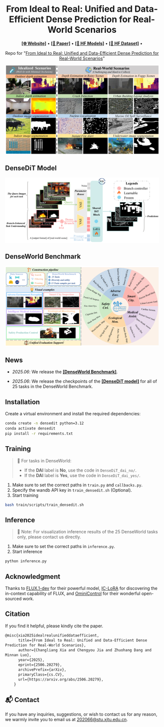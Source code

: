 <h1 align="center">
From Ideal to Real: Unified and Data-Efficient Dense Prediction for Real-World Scenarios
</h1>
<p align="center">
  <a href="https://xcltql666.github.io/DenseDiTProj/"><b>[🌐 Website]</b></a> •
  <a href="https://arxiv.org/abs/2506.20279"><b>[📜 Paper]</b></a> •
  <a href="https://huggingface.co/xcll/DenseDiT_Model"><b>[🤗 HF Models]</b></a> •  
  <a href="https://huggingface.co/datasets/xcll/DenseWorld_Benchmark"><b>[🤗 HF Dataset]</b></a> •  
</p>


<p align="center">
Repo for "<a href="https://arxiv.org/abs/2506.20279" target="_blank">From Ideal to Real: Unified and Data-Efficient Dense Prediction for Real-World Scenarios</a>"
</p>

![Visual](./examples/visual_examples.jpg)

## DenseDiT Model
![DenseDiT](./examples/densediT.jpg)

## DenseWorld Benchmark
![DenseWorld](./examples/denseworld.jpg)

##  News

- _2025.06_:  We release the <a href="https://huggingface.co/datasets/xcll/DenseWorld_Benchmark"><b>[DenseWorld Benchmark]</b></a>.

- _2025.06_:  We release the checkpoints of the <a href="https://huggingface.co/xcll/DenseDiT_Model"><b>[DenseDiT model]</b></a> for all of 25 tasks in the DenseWorld Benchmark.


## Installation
Create a virtual environment and install the required dependencies:
```bash
conda create -n densedit python=3.12
conda activate densedit
pip install -r requirements.txt
```

## Training
> 📌 For tasks in DenseWorld:
> - If the **DAI** label is **No**, use the code in ```DenseDiT_dai_no/```.
> - If the **DAI** label is **Yes**, use the code in ```DenseDiT_dai_yes/```.

1. Make sure to set the correct paths in ```train.py``` and ```callbacks.py```.
2. Specify the wandb API key in ```train_densedit.sh``` (Optional).
3. Start training
```bash
bash train/scripts/train_densedit.sh
```

## Inference
> 👀 Note: For visualization inference results of the 25 DenseWorld tasks only, please contact us directly.
1. Make sure to set the correct paths in ```inference.py```.
2. Start inference
```bash
python inference.py
```

## Acknowledgment
  Thanks to <a href="https://huggingface.co/black-forest-labs/FLUX.1-dev" target="_blank">FLUX.1-dev</a> for their powerful model, <a href="https://github.com/ali-vilab/In-Context-LoRA" target="_blank">IC-LoRA</a> for discovering the in-context capability of FLUX, and <a href="https://github.com/Yuanshi9815/OminiControl" target="_blank">OminiControl</a> for their wonderful open-sourced work.

## Citation
If you find it helpful, please kindly cite the paper.
```
@misc{xia2025idealrealunifieddataefficient,
      title={From Ideal to Real: Unified and Data-Efficient Dense Prediction for Real-World Scenarios}, 
      author={Changliang Xia and Chengyou Jia and Zhuohang Dang and Minnan Luo},
      year={2025},
      eprint={2506.20279},
      archivePrefix={arXiv},
      primaryClass={cs.CV},
      url={https://arxiv.org/abs/2506.20279}, 
    }
```

## 📬 Contact

If you have any inquiries, suggestions, or wish to contact us for any reason, we warmly invite you to email us at 202066@stu.xjtu.edu.cn.
